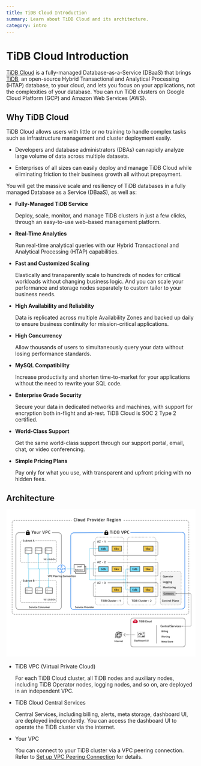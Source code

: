 ```yaml
---
title: TiDB Cloud Introduction
summary: Learn about TiDB Cloud and its architecture.
category: intro
---
```


# TiDB Cloud Introduction

[TiDB Cloud](https://en.pingcap.com/tidb-cloud/) is a fully-managed Database-as-a-Service (DBaaS) that brings [TiDB](https://docs.pingcap.com/tidb/stable/overview), an open-source Hybrid Transactional and Analytical Processing (HTAP) database, to your cloud, and lets you focus on your applications, not the complexities of your database. You can run TiDB clusters on Google Cloud Platform (GCP) and Amazon Web Services (AWS).

## Why TiDB Cloud

TiDB Cloud allows users with little or no training to handle complex tasks such as infrastructure management and cluster deployment easily.

- Developers and database administrators (DBAs) can rapidly analyze large volume of data across multiple datasets.

- Enterprises of all sizes can easily deploy and manage TiDB Cloud while eliminating friction to their business growth all without prepayment.

You will get the massive scale and resiliency of TiDB databases in a fully managed Database as a Service (DBaaS), as well as:

- **Fully-Managed TiDB Service**

    Deploy, scale, monitor, and manage TiDB clusters in just a few clicks, through an easy-to-use web-based management platform.

- **Real-Time Analytics**

    Run real-time analytical queries with our Hybrid Transactional and Analytical Processing (HTAP) capabilities.

- **Fast and Customized Scaling**

    Elastically and transparently scale to hundreds of nodes for critical workloads without changing business logic. And you can scale your performance and storage nodes separately to custom tailor to your business needs.

- **High Availability and Reliability**

    Data is replicated across multiple Availability Zones and backed up daily to ensure business continuity for mission-critical applications.

- **High Concurrency**

    Allow thousands of users to simultaneously query your data without losing performance standards.

- **MySQL Compatibility**

    Increase productivity and shorten time-to-market for your applications without the need to rewrite your SQL code.

- **Enterprise Grade Security**

    Secure your data in dedicated networks and machines, with support for encryption both in-flight and at-rest. TiDB Cloud is SOC 2 Type 2 certified.

- **World-Class Support**

    Get the same world-class support through our support portal, email, chat, or video conferencing.

- **Simple Pricing Plans**

    Pay only for what you use, with transparent and upfront pricing with no hidden fees.

## Architecture

![TiDB Cloud architecture](/media/tidb-cloud/tidb-cloud-architecture.png)

- TiDB VPC (Virtual Private Cloud)

    For each TiDB Cloud cluster, all TiDB nodes and auxiliary nodes, including TiDB Operator nodes, logging nodes, and so on, are deployed in an independent VPC.

- TiDB Cloud Central Services

    Central Services, including billing, alerts, meta storage, dashboard UI, are deployed independently. You can access the dashboard UI to operate the TiDB cluster via the internet.

- Your VPC

    You can connect to your TiDB cluster via a VPC peering connection. Refer to [Set up VPC Peering Connection](/tidb-cloud/set-up-vpc-peering-connections.md) for details.

